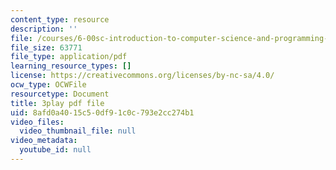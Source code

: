 ```yaml
---
content_type: resource
description: ''
file: /courses/6-00sc-introduction-to-computer-science-and-programming-spring-2011/8afd0a4015c50df91c0c793e2cc274b1_8I0BmT1ccuw.pdf
file_size: 63771
file_type: application/pdf
learning_resource_types: []
license: https://creativecommons.org/licenses/by-nc-sa/4.0/
ocw_type: OCWFile
resourcetype: Document
title: 3play pdf file
uid: 8afd0a40-15c5-0df9-1c0c-793e2cc274b1
video_files:
  video_thumbnail_file: null
video_metadata:
  youtube_id: null
---
```

